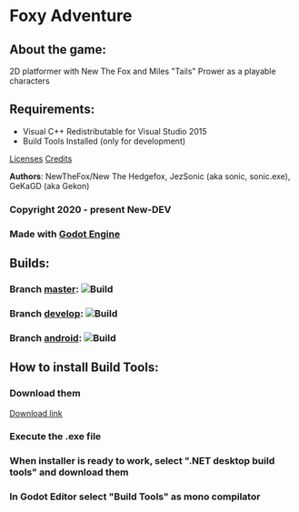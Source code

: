 # Foxy Adventure

## About the game:
2D platformer with New The Fox and Miles "Tails" Prower as a playable characters

## Requirements: 
- Visual C++ Redistributable for Visual Studio 2015
- Build Tools Installed (only for development)

[Licenses](https://github.com/NewDEV-github/Foxy-Adventure/tree/master/Licenses)
[Credits](https://github.com/NewDEV-github/Foxy-Adventure/tree/master/CREDITS.txt)

**Authors**: NewTheFox/New The Hedgefox, JezSonic (aka sonic, sonic.exe), GeKaGD (aka Gekon)

### Copyright 2020 - present New-DEV

### Made with [Godot Engine](https://godotengine.org)



## Builds:

### Branch [master](https://github.com/NewDEV-github/Foxy-Adventure/tree/master/):  ![Build](https://github.com/NewDEV-github/Foxy-Adventure/workflows/Build/badge.svg?branch=master)

### Branch [develop](https://github.com/NewDEV-github/Foxy-Adventure/tree/develop/):  ![Build](https://github.com/NewDEV-github/Foxy-Adventure/workflows/Build/badge.svg?branch=develop)

### Branch [android](https://github.com/NewDEV-github/Foxy-Adventure/tree/android/):  ![Build](https://github.com/NewDEV-github/Foxy-Adventure/workflows/Build/badge.svg?branch=android)


## How to install Build Tools:
### Download them
[Download link](https://visualstudio.microsoft.com/pl/thank-you-downloading-visual-studio/?sku=BuildTools&rel=16)
### Execute the .exe file
### When installer is ready to work, select ".NET desktop build tools" and download them
### In Godot Editor select "Build Tools" as mono compilator
